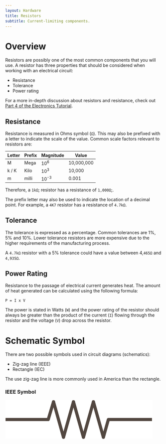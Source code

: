 ```yaml
---
layout: Hardware
title: Resistors
subtitle: Current-limiting components.
---
```


# Overview

Resistors are possibly one of the most common components that you will use.  A resistor has three properties that should be considered when working with an electrical circuit:

- Resistance
- Tolerance
- Power rating

For a more in-depth discussion about resistors and resistance, check out [Part 4 of the Electronics Tutorial](/Hardware/Tutorials/Electronics/Part4/Resistance/).

## Resistance

Resistance is measured in Ohms symbol (`Ω`).  This may also be prefixed with a letter to indicate the scale of the value.  Common scale factors relevant to resistors are:

| Letter | Prefix | Magnitude      | Value      |
|--------|--------|----------------|------------|
|   M    |  Mega  | 10<sup>6</sup> | 10,000,000 |
| k / K  |  Kilo  | 10<sup>3</sup> | 10,000     |
|   m    |  milli | 10<sup>-3</sup>| 0.001      |

Therefore, a `1kΩ`; resistor has a resistance of `1,000Ω`;.

The prefix letter may also be used to indicate the location of a decimal point. For example, a `4K7` resistor has a resistance of `4.7kΩ`.

## Tolerance

The tolerance is expressed as a percentage.  Common tolerances are 1%, 5% and 10%.  Lower tolerance resistors are more expensive due to the higher requirements of the manufacturing process.

A `4.7kΩ` resistor with a 5% tolerance could have a value between 4,`465Ω` and `4,935Ω`.

## Power Rating

Resistance to the passage of electrical current generates heat.  The amount of heat generated can be calculated using the following formula:

```
P = I x V
```

The power is stated in Watts (`W`) and the power rating of the resistor should always be greater than the product of the current (`I`) flowing through the resistor and the voltage (`V`) drop across the resistor.

# Schematic Symbol

There are two possible symbols used in circuit diagrams (schematics):

- Zig-zag line (IEEE)
- Rectangle (IEC)

The use zig-zag line is more commonly used in America than the rectangle.

### IEEE Symbol

![Resistor Circuit Symbol](Resistor.svg)

